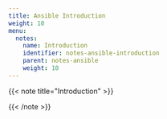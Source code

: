 ```yaml
---
title: Ansible Introduction
weight: 10
menu:
  notes:
    name: Introduction
    identifier: notes-ansible-introduction
    parent: notes-ansible
    weight: 10
---
```


<!-- Introduction -->
{{< note title="Introduction" >}}



{{< /note >}}